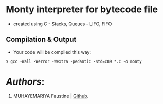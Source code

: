 # Monty interpreter for bytecode file
- created using C - Stacks, Queues - LIFO, FIFO

## Compilation & Output
* Your code will be compiled this way:

`$ gcc -Wall -Werror -Wextra -pedantic -std=c89 *.c -o monty`

# _Authors_:

1. MUHAYEMARIYA Faustine | [Github](https://github.com/faustine-van).
